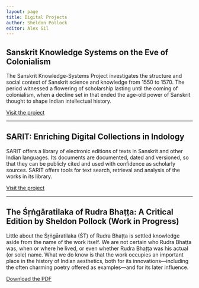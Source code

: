 ```yaml
---
layout: page
title: Digital Projects
author: Sheldon Pollock
editor: Alex Gil
---
```


## Sanskrit Knowledge Systems on the Eve of Colonialism

The Sanskrit Knowledge-Systems Project investigates the structure and social context of Sanskrit science and knowledge from 1550 to 1570. The period witnessed a flowering of scholarship lasting until the coming of colonialism, when a decline set in that ended the age-old power of Sanskrit thought to shape Indian intellectual history.

[Visit the project](http://www.columbia.edu/itc/mealac/pollock/sks/index.html)

---

## SARIT: Enriching Digital Collections in Indology

SARIT offers a library of electronic editions of texts in Sanskrit and other Indian languages. Its documents are documented, dated and versioned, so that they can be publicly cited and used with confidence as scholarly sources. SARIT offers tools for text search, retrieval and analysis of the works in its library.

[Visit the project](http://sarit.indology.info/sarit-pm/docs/welcome.html) 

---

## The Śṛṅgāratilaka of Rudra Bhaṭṭa: A Critical Edition by Sheldon Pollock (Work in Progress)

Little about the Śṛṅgāratilaka (ŚT) of Rudra Bhaṭṭa is settled knowledge aside from the name of the work itself. We are not certain who Rudra Bhaṭṭa was, when or where he lived, or even whether Rudra Bhaṭṭa was his actual (or sole) name. What we do know is that the work occupies an important place in the history of Indian aesthetics, both for its innovations—including the often charming poetry offered as examples—and for its later influence.

[Download the PDF](https://www.sheldonpollock.org/archive/pollock_srngaratilaka_20108.pdf)

